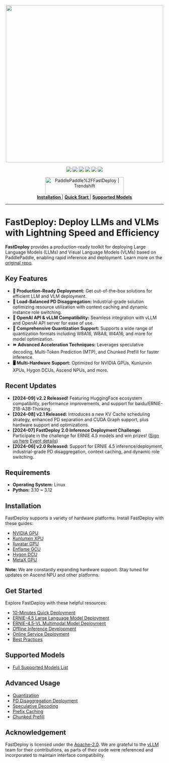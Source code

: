 <p align="center">
  <a href="https://github.com/PaddlePaddle/FastDeploy/releases"><img src="https://github.com/user-attachments/assets/42b0039f-39e3-4279-afda-6d1865dfbffb" width="500"></a>
</p>
<p align="center">
    <a href=""><img src="https://img.shields.io/badge/python-3.10-aff.svg"></a>
    <a href=""><img src="https://img.shields.io/badge/os-linux-pink.svg"></a>
    <a href="https://github.com/PaddlePaddle/FastDeploy/graphs/contributors"><img src="https://img.shields.io/github/contributors/PaddlePaddle/FastDeploy?color=9ea"></a>
    <a href="https://github.com/PaddlePaddle/FastDeploy/commits"><img src="https://img.shields.io/github/commit-activity/m/PaddlePaddle/FastDeploy?color=3af"></a>
    <a href="https://github.com/PaddlePaddle/FastDeploy/issues"><img src="https://img.shields.io/github/issues/PaddlePaddle/FastDeploy?color=9cc"></a>
    <a href="https://github.com/PaddlePaddle/FastDeploy/stargazers"><img src="https://img.shields.io/github/stars/PaddlePaddle/FastDeploy?color=ccf"></a>

</p>

<p align="center">
     <a href="https://trendshift.io/repositories/4046" target="_blank"><img src="https://trendshift.io/api/badge/repositories/4046" alt="PaddlePaddle%2FFastDeploy | Trendshift" style="width: 250px; height: 55px;" width="250" height="55"/></a></br>
    <a href="https://paddlepaddle.github.io/FastDeploy/get_started/installation/nvidia_gpu/"><b> Installation </b></a>
    |
    <a href="https://paddlepaddle.github.io/FastDeploy/get_started/quick_start"><b> Quick Start </b></a>
    |
    <a href="https://paddlepaddle.github.io/FastDeploy/supported_models/"><b> Supported Models </b></a>

</p>

---

# FastDeploy: Deploy LLMs and VLMs with Lightning Speed and Efficiency

**FastDeploy** provides a production-ready toolkit for deploying Large Language Models (LLMs) and Visual Language Models (VLMs) based on PaddlePaddle, enabling rapid inference and deployment. Learn more on the [original repo](https://github.com/PaddlePaddle/FastDeploy).

## Key Features

*   **🚀 Production-Ready Deployment:** Get out-of-the-box solutions for efficient LLM and VLM deployment.
*   **🔄 Load-Balanced PD Disaggregation:** Industrial-grade solution optimizing resource utilization with context caching and dynamic instance role switching.
*   **🤝 OpenAI API & vLLM Compatibility:**  Seamless integration with vLLM and OpenAI API server for ease of use.
*   **🧮 Comprehensive Quantization Support:** Supports a wide range of quantization formats including W8A16, W8A8, W4A16, and more for model optimization.
*   **⏩ Advanced Acceleration Techniques:** Leverages speculative decoding, Multi-Token Prediction (MTP), and Chunked Prefill for faster inference.
*   **🖥️ Multi-Hardware Support:** Optimized for NVIDIA GPUs, Kunlunxin XPUs, Hygon DCUs, Ascend NPUs, and more.

## Recent Updates

*   **[2024-09] v2.2 Released!** Featuring HuggingFace ecosystem compatibility, performance improvements, and support for baidu/ERNIE-21B-A3B-Thinking.
*   **[2024-08] v2.1 Released:** Introduces a new KV Cache scheduling strategy, enhanced PD separation and CUDA Graph support, plus hardware support and optimizations.
*   **[2024-07] FastDeploy 2.0 Inference Deployment Challenge:** Participate in the challenge for ERNIE 4.5 models and win prizes! ([Sign up here](https://www.wjx.top/vm/meSsp3L.aspx#) [Event details](https://github.com/PaddlePaddle/FastDeploy/discussions/2728))
*   **[2024-06] v2.0 Released:** Support for ERNIE 4.5 inference/deployment, industrial-grade PD disaggregation, context caching, and dynamic role switching.

## Requirements

*   **Operating System:** Linux
*   **Python:** 3.10 ~ 3.12

## Installation

FastDeploy supports a variety of hardware platforms.  Install FastDeploy with these guides:

*   [NVIDIA GPU](https://paddlepaddle.github.io/FastDeploy/get_started/installation/nvidia_gpu.md)
*   [Kunlunxin XPU](docs/get_started/installation/kunlunxin_xpu.md)
*   [Iluvatar GPU](docs/get_started/installation/iluvatar_gpu.md)
*   [Enflame GCU](docs/get_started/installation/Enflame_gcu.md)
*   [Hygon DCU](docs/get_started/installation/hygon_dcu.md)
*   [MetaX GPU](docs/get_started/installation/metax_gpu.md)

**Note:**  We are constantly expanding hardware support. Stay tuned for updates on Ascend NPU and other platforms.

## Get Started

Explore FastDeploy with these helpful resources:

*   [10-Minutes Quick Deployment](https://paddlepaddle.github.io/FastDeploy/get_started/quick_start.md)
*   [ERNIE-4.5 Large Language Model Deployment](https://paddlepaddle.github.io/FastDeploy/get_started/ernie-4.5.md)
*   [ERNIE-4.5-VL Multimodal Model Deployment](https://paddlepaddle.github.io/FastDeploy/get_started/ernie-4.5-vl.md)
*   [Offline Inference Development](docs/offline_inference.md)
*   [Online Service Deployment](docs/online_serving/README.md)
*   [Best Practices](docs/best_practices/README.md)

## Supported Models

*   [Full Supported Models List](https://paddlepaddle.github.io/FastDeploy/supported_models/)

## Advanced Usage

*   [Quantization](docs/quantization/README.md)
*   [PD Disaggregation Deployment](docs/features/disaggregated.md)
*   [Speculative Decoding](docs/features/speculative_decoding.md)
*   [Prefix Caching](docs/features/prefix_caching.md)
*   [Chunked Prefill](docs/features/chunked_prefill.md)

## Acknowledgement

FastDeploy is licensed under the [Apache-2.0](LICENSE). We are grateful to the [vLLM](https://github.com/vllm-project/vllm) team for their contributions, as parts of their code were referenced and incorporated to maintain interface compatibility.